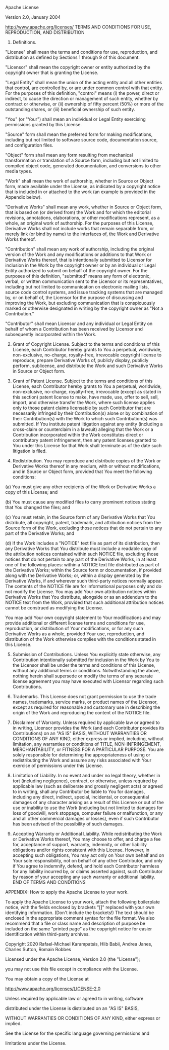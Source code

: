 Apache License

Version 2.0, January 2004

http://www.apache.org/licenses/ TERMS AND CONDITIONS FOR USE, REPRODUCTION,
AND DISTRIBUTION

   1. Definitions.

      

"License" shall mean the terms and conditions for use, reproduction, and distribution
as defined by Sections 1 through 9 of this document.

      

"Licensor" shall mean the copyright owner or entity authorized by the copyright
owner that is granting the License.

      

"Legal Entity" shall mean the union of the acting entity and all other entities
that control, are controlled by, or are under common control with that entity.
For the purposes of this definition, "control" means (i) the power, direct
or indirect, to cause the direction or management of such entity, whether
by contract or otherwise, or (ii) ownership of fifty percent (50%) or more
of the outstanding shares, or (iii) beneficial ownership of such entity.

      

"You" (or "Your") shall mean an individual or Legal Entity exercising permissions
granted by this License.

      

"Source" form shall mean the preferred form for making modifications, including
but not limited to software source code, documentation source, and configuration
files.

      

"Object" form shall mean any form resulting from mechanical transformation
or translation of a Source form, including but not limited to compiled object
code, generated documentation, and conversions to other media types.

      

"Work" shall mean the work of authorship, whether in Source or Object form,
made available under the License, as indicated by a copyright notice that
is included in or attached to the work (an example is provided in the Appendix
below).

      

"Derivative Works" shall mean any work, whether in Source or Object form,
that is based on (or derived from) the Work and for which the editorial revisions,
annotations, elaborations, or other modifications represent, as a whole, an
original work of authorship. For the purposes of this License, Derivative
Works shall not include works that remain separable from, or merely link (or
bind by name) to the interfaces of, the Work and Derivative Works thereof.

      

"Contribution" shall mean any work of authorship, including the original version
of the Work and any modifications or additions to that Work or Derivative
Works thereof, that is intentionally submitted to Licensor for inclusion in
the Work by the copyright owner or by an individual or Legal Entity authorized
to submit on behalf of the copyright owner. For the purposes of this definition,
"submitted" means any form of electronic, verbal, or written communication
sent to the Licensor or its representatives, including but not limited to
communication on electronic mailing lists, source code control systems, and
issue tracking systems that are managed by, or on behalf of, the Licensor
for the purpose of discussing and improving the Work, but excluding communication
that is conspicuously marked or otherwise designated in writing by the copyright
owner as "Not a Contribution."

      

"Contributor" shall mean Licensor and any individual or Legal Entity on behalf
of whom a Contribution has been received by Licensor and subsequently incorporated
within the Work.

2. Grant of Copyright License. Subject to the terms and conditions of this
License, each Contributor hereby grants to You a perpetual, worldwide, non-exclusive,
no-charge, royalty-free, irrevocable copyright license to reproduce, prepare
Derivative Works of, publicly display, publicly perform, sublicense, and distribute
the Work and such Derivative Works in Source or Object form.

3. Grant of Patent License. Subject to the terms and conditions of this License,
each Contributor hereby grants to You a perpetual, worldwide, non-exclusive,
no-charge, royalty-free, irrevocable (except as stated in this section) patent
license to make, have made, use, offer to sell, sell, import, and otherwise
transfer the Work, where such license applies only to those patent claims
licensable by such Contributor that are necessarily infringed by their Contribution(s)
alone or by combination of their Contribution(s) with the Work to which such
Contribution(s) was submitted. If You institute patent litigation against
any entity (including a cross-claim or counterclaim in a lawsuit) alleging
that the Work or a Contribution incorporated within the Work constitutes direct
or contributory patent infringement, then any patent licenses granted to You
under this License for that Work shall terminate as of the date such litigation
is filed.

4. Redistribution. You may reproduce and distribute copies of the Work or
Derivative Works thereof in any medium, with or without modifications, and
in Source or Object form, provided that You meet the following conditions:

(a) You must give any other recipients of the Work or Derivative Works a copy
of this License; and

(b) You must cause any modified files to carry prominent notices stating that
You changed the files; and

(c) You must retain, in the Source form of any Derivative Works that You distribute,
all copyright, patent, trademark, and attribution notices from the Source
form of the Work, excluding those notices that do not pertain to any part
of the Derivative Works; and

(d) If the Work includes a "NOTICE" text file as part of its distribution,
then any Derivative Works that You distribute must include a readable copy
of the attribution notices contained within such NOTICE file, excluding those
notices that do not pertain to any part of the Derivative Works, in at least
one of the following places: within a NOTICE text file distributed as part
of the Derivative Works; within the Source form or documentation, if provided
along with the Derivative Works; or, within a display generated by the Derivative
Works, if and wherever such third-party notices normally appear. The contents
of the NOTICE file are for informational purposes only and do not modify the
License. You may add Your own attribution notices within Derivative Works
that You distribute, alongside or as an addendum to the NOTICE text from the
Work, provided that such additional attribution notices cannot be construed
as modifying the License.

You may add Your own copyright statement to Your modifications and may provide
additional or different license terms and conditions for use, reproduction,
or distribution of Your modifications, or for any such Derivative Works as
a whole, provided Your use, reproduction, and distribution of the Work otherwise
complies with the conditions stated in this License.

5. Submission of Contributions. Unless You explicitly state otherwise, any
Contribution intentionally submitted for inclusion in the Work by You to the
Licensor shall be under the terms and conditions of this License, without
any additional terms or conditions. Notwithstanding the above, nothing herein
shall supersede or modify the terms of any separate license agreement you
may have executed with Licensor regarding such Contributions.

6. Trademarks. This License does not grant permission to use the trade names,
trademarks, service marks, or product names of the Licensor, except as required
for reasonable and customary use in describing the origin of the Work and
reproducing the content of the NOTICE file.

7. Disclaimer of Warranty. Unless required by applicable law or agreed to
in writing, Licensor provides the Work (and each Contributor provides its
Contributions) on an "AS IS" BASIS, WITHOUT WARRANTIES OR CONDITIONS OF ANY
KIND, either express or implied, including, without limitation, any warranties
or conditions of TITLE, NON-INFRINGEMENT, MERCHANTABILITY, or FITNESS FOR
A PARTICULAR PURPOSE. You are solely responsible for determining the appropriateness
of using or redistributing the Work and assume any risks associated with Your
exercise of permissions under this License.

8. Limitation of Liability. In no event and under no legal theory, whether
in tort (including negligence), contract, or otherwise, unless required by
applicable law (such as deliberate and grossly negligent acts) or agreed to
in writing, shall any Contributor be liable to You for damages, including
any direct, indirect, special, incidental, or consequential damages of any
character arising as a result of this License or out of the use or inability
to use the Work (including but not limited to damages for loss of goodwill,
work stoppage, computer failure or malfunction, or any and all other commercial
damages or losses), even if such Contributor has been advised of the possibility
of such damages.

9. Accepting Warranty or Additional Liability. While redistributing the Work
or Derivative Works thereof, You may choose to offer, and charge a fee for,
acceptance of support, warranty, indemnity, or other liability obligations
and/or rights consistent with this License. However, in accepting such obligations,
You may act only on Your own behalf and on Your sole responsibility, not on
behalf of any other Contributor, and only if You agree to indemnify, defend,
and hold each Contributor harmless for any liability incurred by, or claims
asserted against, such Contributor by reason of your accepting any such warranty
or additional liability. END OF TERMS AND CONDITIONS

APPENDIX: How to apply the Apache License to your work.

To apply the Apache License to your work, attach the following boilerplate
notice, with the fields enclosed by brackets "[]" replaced with your own identifying
information. (Don't include the brackets!) The text should be enclosed in
the appropriate comment syntax for the file format. We also recommend that
a file or class name and description of purpose be included on the same "printed
page" as the copyright notice for easier identification within third-party
archives.

Copyright 2020 Rafael-Michael Karampatsis, Hlib Babii, Andrea Janes, Charles Sutton, Romain Robbes

Licensed under the Apache License, Version 2.0 (the "License");

you may not use this file except in compliance with the License.

You may obtain a copy of the License at

http://www.apache.org/licenses/LICENSE-2.0

Unless required by applicable law or agreed to in writing, software

distributed under the License is distributed on an "AS IS" BASIS,

WITHOUT WARRANTIES OR CONDITIONS OF ANY KIND, either express or implied.

See the License for the specific language governing permissions and

limitations under the License.

